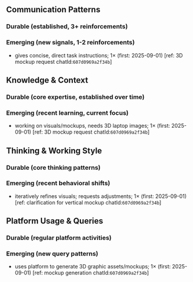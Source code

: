 ## Communication Patterns
### Durable (established, 3+ reinforcements)

### Emerging (new signals, 1-2 reinforcements)
- gives concise, direct task instructions; 1× (first: 2025-09-01) [ref: 3D mockup request chatId:`607d0969a2f34b`]

## Knowledge & Context
### Durable (core expertise, established over time)

### Emerging (recent learning, current focus)
- working on visuals/mockups, needs 3D laptop images; 1× (first: 2025-09-01) [ref: 3D mockup request chatId:`607d0969a2f34b`]

## Thinking & Working Style
### Durable (core thinking patterns)

### Emerging (recent behavioral shifts)
- iteratively refines visuals; requests adjustments; 1× (first: 2025-09-01) [ref: clarification for vertical mockup chatId:`607d0969a2f34b`]

## Platform Usage & Queries
### Durable (regular platform activities)

### Emerging (new query patterns)
- uses platform to generate 3D graphic assets/mockups; 1× (first: 2025-09-01) [ref: mockup generation chatId:`607d0969a2f34b`]